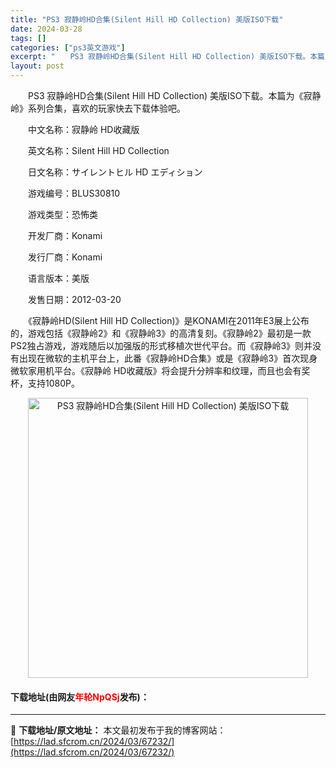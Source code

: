 ```yaml
---
title: "PS3 寂静岭HD合集(Silent Hill HD Collection) 美版ISO下载"
date: 2024-03-28
tags: []
categories: ["ps3英文游戏"]
excerpt: "　　PS3 寂静岭HD合集(Silent Hill HD Collection) 美版ISO下载。本篇为《寂静岭》系列合集，喜欢的玩家快去下载体验吧。 　　中文名称：寂静岭 HD收藏版 　　英文名称：Silent Hill HD Collection 　　日文名称：サイレントヒル HD エディション&hellip;"
layout: post
---
```


 <p>　　PS3 寂静岭HD合集(Silent Hill HD Collection) 美版ISO下载。本篇为《寂静岭》系列合集，喜欢的玩家快去下载体验吧。</p> <p>　　中文名称：寂静岭 HD收藏版</p> <p>　　英文名称：Silent Hill HD Collection</p> <p>　　日文名称：サイレントヒル HD エディション</p> <p>　　游戏编号：BLUS30810</p> <p>　　游戏类型：恐怖类</p> <p>　　开发厂商：Konami</p> <p>　　发行厂商：Konami</p> <p>　　语言版本：美版</p> <p>　　发售日期：2012-03-20</p> <p>　　《寂静岭HD(Silent Hill HD Collection)》是KONAMI在2011年E3展上公布的，游戏包括《寂静岭2》和《寂静岭3》的高清复刻。《寂静岭2》最初是一款PS2独占游戏，游戏随后以加强版的形式移植次世代平台。而《寂静岭3》则并没有出现在微软的主机平台上，此番《寂静岭HD合集》或是《寂静岭3》首次现身微软家用机平台。《寂静岭 HD收藏版》将会提升分辨率和纹理，而且也会有奖杯，支持1080P。</p> <p align="center"><img align="" border="0" src="https://lad.sfcrom.cn/wp-content/uploads/2024/03/20240328_6605210b488bf.jpg" width="448" alt="PS3 寂静岭HD合集(Silent Hill HD Collection) 美版ISO下载" /></p> <p><h4>下载地址(由网友<font color="red">年轮NpQSj</font>发布)：</h4></p> 

---
📖 **下载地址/原文地址：** 本文最初发布于我的博客网站：[https://lad.sfcrom.cn/2024/03/67232/](https://lad.sfcrom.cn/2024/03/67232/)
